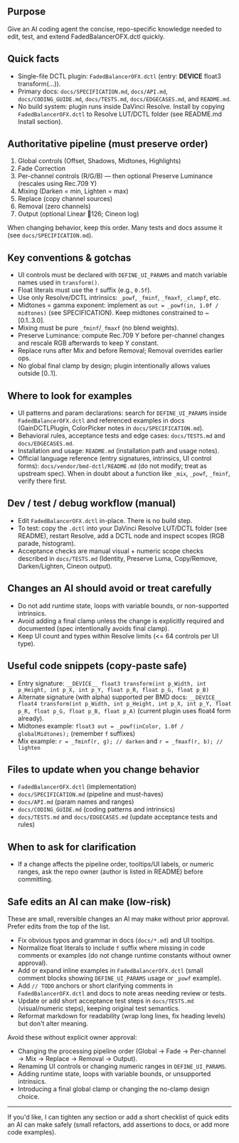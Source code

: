 ## Purpose
Give an AI coding agent the concise, repo-specific knowledge needed to edit, test, and extend FadedBalancerOFX.dctl quickly.

## Quick facts
- Single-file DCTL plugin: `FadedBalancerOFX.dctl` (entry: __DEVICE__ float3 transform(...)).
- Primary docs: `docs/SPECIFICATION.md`, `docs/API.md`, `docs/CODING_GUIDE.md`, `docs/TESTS.md`, `docs/EDGECASES.md`, and `README.md`.
- No build system: plugin runs inside DaVinci Resolve. Install by copying `FadedBalancerOFX.dctl` to Resolve LUT/DCTL folder (see README.md Install section).

## Authoritative pipeline (must preserve order)
1. Global controls (Offset, Shadows, Midtones, Highlights)
2. Fade Correction
3. Per-channel controls (R/G/B) — then optional Preserve Luminance (rescales using Rec.709 Y)
4. Mixing (Darken = min, Lighten = max)
5. Replace (copy channel sources)
6. Removal (zero channels)
7. Output (optional Linear 126; Cineon log)

When changing behavior, keep this order. Many tests and docs assume it (see `docs/SPECIFICATION.md`).

## Key conventions & gotchas
- UI controls must be declared with `DEFINE_UI_PARAMS` and match variable names used in `transform()`.
- Float literals must use the `f` suffix (e.g., `0.5f`).
- Use only Resolve/DCTL intrinsics: `_powf`, `_fminf`, `_fmaxf`, `_clampf`, etc.
- Midtones = gamma exponent: implement as `out = _powf(in, 1.0f / midtones)` (see SPECIFICATION). Keep midtones constrained to ~[0.1..3.0].
- Mixing must be pure `_fminf`/`_fmaxf` (no blend weights).
- Preserve Luminance: compute Rec.709 Y before per-channel changes and rescale RGB afterwards to keep Y constant.
- Replace runs after Mix and before Removal; Removal overrides earlier ops.
- No global final clamp by design; plugin intentionally allows values outside [0..1].

## Where to look for examples
- UI patterns and param declarations: search for `DEFINE_UI_PARAMS` inside `FadedBalancerOFX.dctl` and referenced examples in docs (GainDCTLPlugin, ColorPicker notes in `docs/SPECIFICATION.md`).
- Behavioral rules, acceptance tests and edge cases: `docs/TESTS.md` and `docs/EDGECASES.md`.
- Installation and usage: `README.md` (installation path and usage notes).
- Official language reference (entry signatures, intrinsics, UI control forms): `docs/vendor/bmd-dctl/README.md` (do not modify; treat as upstream spec). When in doubt about a function like `_mix`, `_powf`, `_fminf`, verify there first.

## Dev / test / debug workflow (manual)
- Edit `FadedBalancerOFX.dctl` in-place. There is no build step.
- To test: copy the `.dctl` into your DaVinci Resolve LUT/DCTL folder (see README), restart Resolve, add a DCTL node and inspect scopes (RGB parade, histogram).
- Acceptance checks are manual visual + numeric scope checks described in `docs/TESTS.md` (Identity, Preserve Luma, Copy/Remove, Darken/Lighten, Cineon output).

## Changes an AI should avoid or treat carefully
- Do not add runtime state, loops with variable bounds, or non-supported intrinsics.
- Avoid adding a final clamp unless the change is explicitly required and documented (spec intentionally avoids final clamp).
- Keep UI count and types within Resolve limits (<= 64 controls per UI type).

## Useful code snippets (copy-paste safe)
- Entry signature: `__DEVICE__ float3 transform(int p_Width, int p_Height, int p_X, int p_Y, float p_R, float p_G, float p_B)`
- Alternate signature (with alpha) supported per BMD docs: `__DEVICE__ float4 transform(int p_Width, int p_Height, int p_X, int p_Y, float p_R, float p_G, float p_B, float p_A)` (current plugin uses float4 form already).
- Midtones example: `float3 out = _powf(inColor, 1.0f / globalMidtones);` (remember `f` suffixes)
- Mix example: `r = _fminf(r, g); // darken` and `r = _fmaxf(r, b); // lighten`

## Files to update when you change behavior
- `FadedBalancerOFX.dctl` (implementation)
- `docs/SPECIFICATION.md` (pipeline and must-haves)
- `docs/API.md` (param names and ranges)
- `docs/CODING_GUIDE.md` (coding patterns and intrinsics)
- `docs/TESTS.md` and `docs/EDGECASES.md` (update acceptance tests and rules)

## When to ask for clarification
- If a change affects the pipeline order, tooltips/UI labels, or numeric ranges, ask the repo owner (author is listed in README) before committing.

## Safe edits an AI can make (low-risk)
These are small, reversible changes an AI may make without prior approval. Prefer edits from the top of the list.

- Fix obvious typos and grammar in docs (`docs/*.md`) and UI tooltips.
- Normalize float literals to include `f` suffix where missing in code comments or examples (do not change runtime constants without owner approval).
- Add or expand inline examples in `FadedBalancerOFX.dctl` (small comment blocks showing `DEFINE_UI_PARAMS` usage or `_powf` example).
- Add `// TODO` anchors or short clarifying comments in `FadedBalancerOFX.dctl` and docs to note areas needing review or tests.
- Update or add short acceptance test steps in `docs/TESTS.md` (visual/numeric steps), keeping original test semantics.
- Reformat markdown for readability (wrap long lines, fix heading levels) but don't alter meaning.

Avoid these without explicit owner approval:

- Changing the processing pipeline order (Global → Fade → Per-channel → Mix → Replace → Removal → Output).
- Renaming UI controls or changing numeric ranges in `DEFINE_UI_PARAMS`.
- Adding runtime state, loops with variable bounds, or unsupported intrinsics.
- Introducing a final global clamp or changing the no-clamp design choice.

---
If you'd like, I can tighten any section or add a short checklist of quick edits an AI can make safely (small refactors, add assertions to docs, or add more code examples).
